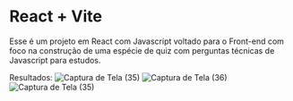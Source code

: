 # React + Vite

Esse é um projeto em React com Javascript voltado para o Front-end com foco na construção de uma espécie de quiz 
com perguntas técnicas de Javascript para estudos.

Resultados:
![Captura de Tela (35)](https://github.com/ValdsonSilva/Quiz/assets/124847216/d128b97e-5115-4d80-b7df-594ac4d05957)
![Captura de Tela (36)](https://github.com/ValdsonSilva/Quiz/assets/124847216/30af903b-0a36-46a1-8029-9abbb9e79eae)
![Captura de Tela (35)](https://github.com/ValdsonSilva/Quiz/assets/124847216/cd0f3560-e2b4-4c2c-b768-0a5dc0ed209f)
